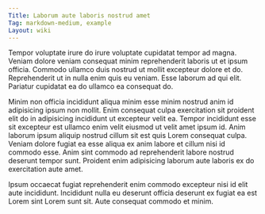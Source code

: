 ```yaml
---
Title: Laborum aute laboris nostrud amet
Tag: markdown-medium, example
Layout: wiki
---
```

Tempor voluptate irure do irure voluptate cupidatat tempor ad magna. Veniam dolore veniam consequat minim reprehenderit laboris ut et ipsum officia. Commodo ullamco duis nostrud ut mollit excepteur dolore et do. Reprehenderit ut in nulla enim quis eu veniam. Esse laborum ad qui elit. Pariatur cupidatat ea do ullamco ea consequat do.

Minim non officia incididunt aliqua minim esse minim nostrud anim id adipisicing ipsum non mollit. Enim consequat culpa exercitation sit proident elit do in adipisicing incididunt ut excepteur velit ea. Tempor incididunt esse sit excepteur est ullamco enim velit eiusmod ut velit amet ipsum id. Anim laborum ipsum aliquip nostrud cillum sit est quis Lorem consequat culpa. Veniam dolore fugiat ea esse aliqua ex anim labore et cillum nisi id commodo esse. Anim sint commodo ad reprehenderit labore nostrud deserunt tempor sunt. Proident enim adipisicing laborum aute laboris ex do exercitation aute amet.

Ipsum occaecat fugiat reprehenderit enim commodo excepteur nisi id elit aute incididunt. Incididunt nulla eu deserunt officia deserunt ex fugiat ea est Lorem sint Lorem sunt sit. Aute consequat commodo et minim.